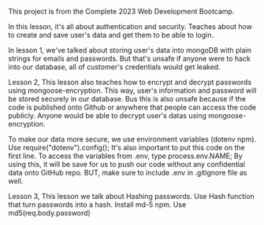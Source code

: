 This project is from the Complete 2023 Web Development Bootcamp.

In this lesson, it's all about authentication and security. Teaches about how to create and save user's data and get them to be able to login.

<!-- Lesson 1 -->
In lesson 1, we've talked about storing user's data into mongoDB with plain strings for emails and passwords. But that's unsafe if anyone were to hack into our database, all of customer's credentials would get leaked.


<!-- Lesson 2 -->
Lesson 2, This lesson also teaches how to encrypt and decrypt passwords using mongoose-encryption. This way, user's information and password will be stored securely in our database.
Bus this is also unsafe because if the code is published onto Github or anywhere that people can access the code publicly. Anyone would be able to decrypt user's datas using mongoose-encryption.


To make our data more secure, we use environment variables (dotenv npm). Use require("dotenv").config(); It's also important to put this code on the first line.
To access the variables from .env, type process.env.NAME;
By using this, it will be save for us to push our code without any confidential data onto GitHub repo.
BUT, make sure to include .env in .gitignore file as well.

<!-- Lesson 3 -->
Lesson 3, This lesson we talk about Hashing passwords. Use Hash function that turn passwords into a hash.
Install md-5 npm. Use md5(req.body.password)